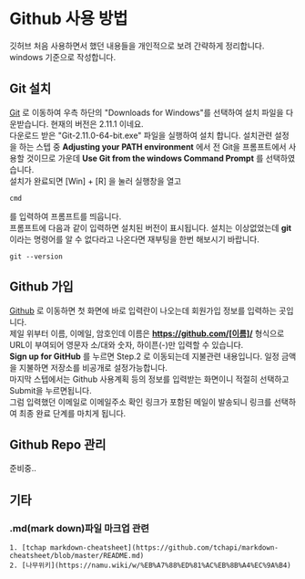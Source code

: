 # Github 사용 방법

깃허브 처음 사용하면서 했던 내용들을 개인적으로 보려 간략하게 정리합니다.  
windows 기준으로 작성합니다.

## Git 설치

[Git](https://git-scm.com/) 로 이동하여 우측 하단의 "Downloads for Windows"를 선택하여 설치 파일을 다운받습니다. 현재의 버전은 2.11.1 이네요.  
다운로드 받은 "Git-2.11.0-64-bit.exe" 파일을 실행하여 설치 합니다. 설치관련 설정을 하는 스텝 중 **Adjusting your PATH environment** 에서 전 Git을 프롬프트에서 사용할 것이므로 가운데 **Use Git from the windows Command Prompt** 를 선택하였습니다.  
설치가 완료되면 [Win] + [R] 을 눌러 실행창을 열고

    cmd

를 입력하여 프롬프트를 띄웁니다.  
프롬프트에 다음과 같이 입력하면 설치된 버전이 표시됩니다. 설치는 이상없었는데 **git** 이라는 명령어를 알 수 없다라고 나온다면 재부팅을 한번 해보시기 바랍니다.

    git --version

## Github 가입

[Github](https://github.com/) 로 이동하면 첫 화면에 바로 입력란이 나오는데 회원가입 정보를 입력하는 곳입니다.  
제일 위부터 이름, 이메일, 암호인데 이름은 **https://github.com/[이름]/** 형식으로 URL이 부여되어 영문자 소/대와 숫자, 하이픈(-)만 입력할 수 있습니다.  
**Sign up for GitHub** 를 누르면 Step.2 로 이동되는데 지불관련 내용입니다. 일정 금액을 지불하면 저장소를 비공개로 설정가능합니다.  
마지막 스텝에서는 Github 사용계획 등의 정보를 입력받는 화면이니 적절히 선택하고 Submit을 누르면됩니다.  
그럼 입력했던 이메일로 이메일주소 확인 링크가 포함된 메일이 발송되니 링크를 선택하여 최종 완료 단계를 마치게 됩니다.

## Github Repo 관리

준비중..

## 기타

### .md(mark down)파일 마크업 관련

    1. [tchap markdown-cheatsheet](https://github.com/tchapi/markdown-cheatsheet/blob/master/README.md)
    2. [나무위키](https://namu.wiki/w/%EB%A7%88%ED%81%AC%EB%8B%A4%EC%9A%B4)
